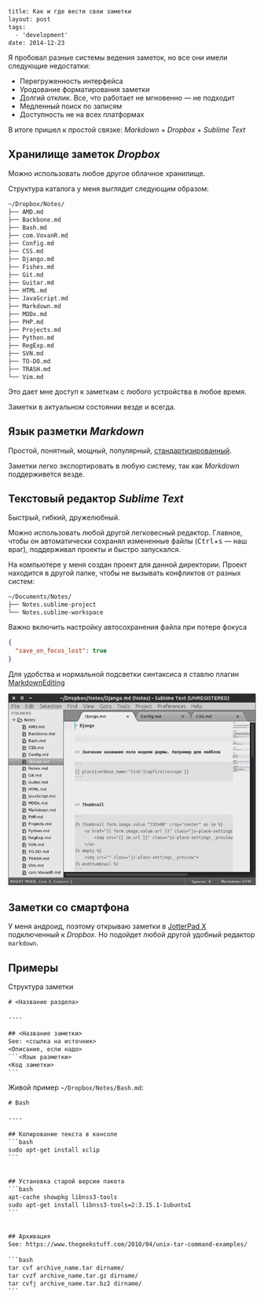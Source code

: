 ```
title: Как и где вести свои заметки
layout: post
tags:
  - 'development'
date: 2014-12-23
```

Я пробовал разные системы ведения заметок, но все они имели следующие недостатки:
- Перегруженность интерфейса
- Уродование форматирования заметки
- Долгий отклик. Все, что работает не мгновенно — не подходит
- Медленный поиск по записям
- Доступность не на всех платформах

В итоге пришел к простой связке: *Markdown* + *Dropbox* + *Sublime Text*

## Хранилище заметок *Dropbox*
Можно использовать любое другое облачное хранилище.

Структура каталога у меня выглядит следующим образом:

```nohighlight
~/Dropbox/Notes/
├── AMD.md
├── Backbone.md
├── Bash.md
├── com.VovanR.md
├── Config.md
├── CSS.md
├── Django.md
├── Fishes.md
├── Git.md
├── Guitar.md
├── HTML.md
├── JavaScript.md
├── Markdown.md
├── MODx.md
├── PHP.md
├── Projects.md
├── Python.md
├── RegExp.md
├── SVN.md
├── TO-DO.md
├── TRASH.md
└── Vim.md
```

Это дает мне доступ к заметкам с любого устройства в любое время.

Заметки в актуальном состоянии везде и всегда.

## Язык разметки *Markdown*
Простой, понятный, мощный, популярный, [стандартизированный](//commonmark.org/).

Заметки легко экспортировать в любую систему, так как *Markdown* поддерживется везде.

## Текстовый редактор *Sublime Text*
Быстрый, гибкий, дружелюбный.

Можно использовать любой другой легковесный редактор. Главное, чтобы он автоматически сохранял измененные файлы (<kbd>Ctrl</kbd>+<kbd>s</kbd> — наш враг), поддерживал проекты и быстро запускался.

На компьютере у меня создан проект для данной директории. Проект находится в другой папке, чтобы не вызывать конфликтов от разных систем:

```nohighlight
~/Documents/Notes/
├── Notes.sublime-project
└── Notes.sublime-workspace
```

Важно включить настройку автосохранения файла при потере фокуса

```json
{
  "save_on_focus_lost": true
}
```

Для удобства и нормальной подсветки синтаксиса я ставлю плагин [MarkdownEditing](//sublime.wbond.net/packages/MarkdownEditing)

![Заметки в Sublime Text](/images/simple-powerful-notes/simple-powerful-notes__preview.png)

## Заметки со смартфона
У меня андроид, поэтому открываю заметки в [JotterPad X](//2appstudio.com/jotterpadx/) подключенный к *Dropbox*. Но подойдет любой другой удобный редактор `markdown`.

## Примеры
Структура заметки

<pre class="highlight"><code class="hljs markdown"># <Название раздела>

----

## <Название заметки>
See: <ссылка на источник>
<Описание, если надо>
```<Язык разметки>
<Код заметки>
```
</code></pre>

Живой пример `~/Dropbox/Notes/Bash.md`:

<pre class="highlight"><code class="hljs markdown"># Bash

----

## Копирование текста в консоле
```bash
sudo apt-get install xclip
```


## Установка старой версии пакета
```bash
apt-cache showpkg libnss3-tools
sudo apt-get install libnss3-tools=2:3.15.1-1ubuntu1
```


## Архивация
See: https://www.thegeekstuff.com/2010/04/unix-tar-command-examples/

```bash
tar cvf archive_name.tar dirname/
tar cvzf archive_name.tar.gz dirname/
tar cvfj archive_name.tar.bz2 dirname/
```
</code></pre>
